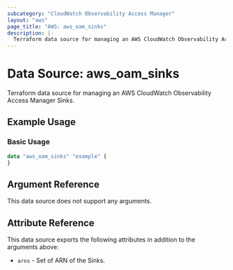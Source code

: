 ```yaml
---
subcategory: "CloudWatch Observability Access Manager"
layout: "aws"
page_title: "AWS: aws_oam_sinks"
description: |-
  Terraform data source for managing an AWS CloudWatch Observability Access Manager Sinks.
---
```


# Data Source: aws_oam_sinks

Terraform data source for managing an AWS CloudWatch Observability Access Manager Sinks.

## Example Usage

### Basic Usage

```terraform
data "aws_oam_sinks" "example" {
}
```

## Argument Reference

This data source does not support any arguments.

## Attribute Reference

This data source exports the following attributes in addition to the arguments above:

* `arns` - Set of ARN of the Sinks.
